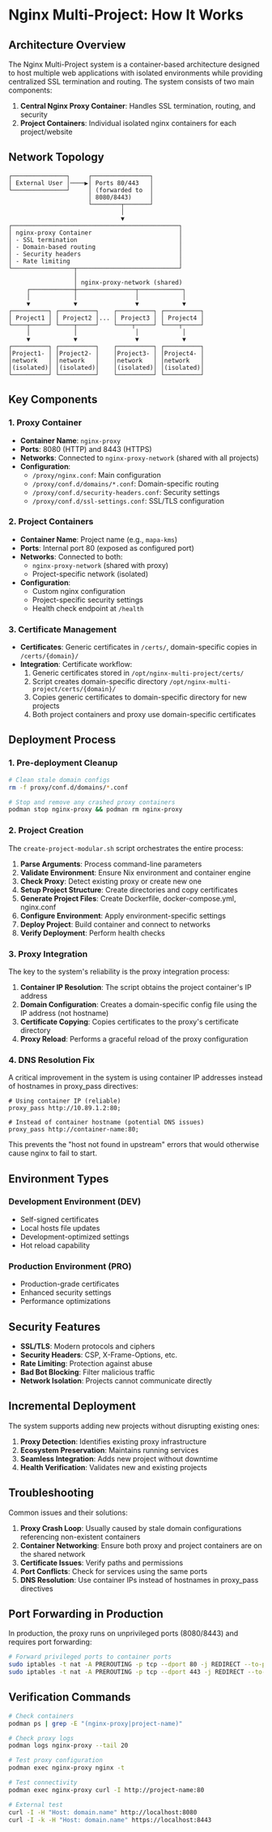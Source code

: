 # Nginx Multi-Project: How It Works

## Architecture Overview

The Nginx Multi-Project system is a container-based architecture designed to host multiple web applications with isolated environments while providing centralized SSL termination and routing. The system consists of two main components:

1. **Central Nginx Proxy Container**: Handles SSL termination, routing, and security
2. **Project Containers**: Individual isolated nginx containers for each project/website

## Network Topology

```
┌───────────────┐     ┌────────────────┐
│ External User │────▶│ Ports 80/443   │
└───────────────┘     │ (forwarded to  │
                      │ 8080/8443)     │
                      └────────┬───────┘
                               │
                               ▼
┌──────────────────────────────────────────────┐
│ nginx-proxy Container                        │
│ - SSL termination                            │
│ - Domain-based routing                       │
│ - Security headers                           │
│ - Rate limiting                              │
└─────────────────┬────────────────────────────┘
                  │
                  │ nginx-proxy-network (shared)
     ┌────────────┼────────────────┬────────────┐
     │            │                │            │
     ▼            ▼                ▼            ▼
┌──────────┐ ┌──────────┐    ┌──────────┐ ┌──────────┐
│ Project1 │ │ Project2 │... │ Project3 │ │ Project4 │
└────┬─────┘ └────┬─────┘    └────┬─────┘ └────┬─────┘
     │            │                │            │
     ▼            ▼                ▼            ▼
┌──────────┐ ┌──────────┐    ┌──────────┐ ┌──────────┐
│Project1- │ │Project2- │    │Project3- │ │Project4- │
│network   │ │network   │    │network   │ │network   │
│(isolated)│ │(isolated)│    │(isolated)│ │(isolated)│
└──────────┘ └──────────┘    └──────────┘ └──────────┘
```

## Key Components

### 1. Proxy Container

- **Container Name**: `nginx-proxy`
- **Ports**: 8080 (HTTP) and 8443 (HTTPS)
- **Networks**: Connected to `nginx-proxy-network` (shared with all projects)
- **Configuration**: 
  - `/proxy/nginx.conf`: Main configuration
  - `/proxy/conf.d/domains/*.conf`: Domain-specific routing
  - `/proxy/conf.d/security-headers.conf`: Security settings
  - `/proxy/conf.d/ssl-settings.conf`: SSL/TLS configuration

### 2. Project Containers

- **Container Name**: Project name (e.g., `mapa-kms`)
- **Ports**: Internal port 80 (exposed as configured port)
- **Networks**: Connected to both:
  - `nginx-proxy-network` (shared with proxy)
  - Project-specific network (isolated)
- **Configuration**:
  - Custom nginx configuration
  - Project-specific security settings
  - Health check endpoint at `/health`

### 3. Certificate Management

- **Certificates**: Generic certificates in `/certs/`, domain-specific copies in `/certs/{domain}/`
- **Integration**: Certificate workflow:
  1. Generic certificates stored in `/opt/nginx-multi-project/certs/`
  2. Script creates domain-specific directory `/opt/nginx-multi-project/certs/{domain}/`
  3. Copies generic certificates to domain-specific directory for new projects
  4. Both project containers and proxy use domain-specific certificates

## Deployment Process

### 1. Pre-deployment Cleanup

```bash
# Clean stale domain configs
rm -f proxy/conf.d/domains/*.conf

# Stop and remove any crashed proxy containers
podman stop nginx-proxy && podman rm nginx-proxy
```

### 2. Project Creation

The `create-project-modular.sh` script orchestrates the entire process:

1. **Parse Arguments**: Process command-line parameters
2. **Validate Environment**: Ensure Nix environment and container engine
3. **Check Proxy**: Detect existing proxy or create new one
4. **Setup Project Structure**: Create directories and copy certificates
5. **Generate Project Files**: Create Dockerfile, docker-compose.yml, nginx.conf
6. **Configure Environment**: Apply environment-specific settings
7. **Deploy Project**: Build container and connect to networks
8. **Verify Deployment**: Perform health checks

### 3. Proxy Integration

The key to the system's reliability is the proxy integration process:

1. **Container IP Resolution**: The script obtains the project container's IP address
2. **Domain Configuration**: Creates a domain-specific config file using the IP address (not hostname)
3. **Certificate Copying**: Copies certificates to the proxy's certificate directory
4. **Proxy Reload**: Performs a graceful reload of the proxy configuration

### 4. DNS Resolution Fix

A critical improvement in the system is using container IP addresses instead of hostnames in proxy_pass directives:

```nginx
# Using container IP (reliable)
proxy_pass http://10.89.1.2:80;

# Instead of container hostname (potential DNS issues)
proxy_pass http://container-name:80;
```

This prevents the "host not found in upstream" errors that would otherwise cause nginx to fail to start.

## Environment Types

### Development Environment (DEV)

- Self-signed certificates
- Local hosts file updates
- Development-optimized settings
- Hot reload capability

### Production Environment (PRO)

- Production-grade certificates
- Enhanced security settings
- Performance optimizations

## Security Features

- **SSL/TLS**: Modern protocols and ciphers
- **Security Headers**: CSP, X-Frame-Options, etc.
- **Rate Limiting**: Protection against abuse
- **Bad Bot Blocking**: Filter malicious traffic
- **Network Isolation**: Projects cannot communicate directly

## Incremental Deployment

The system supports adding new projects without disrupting existing ones:

1. **Proxy Detection**: Identifies existing proxy infrastructure
2. **Ecosystem Preservation**: Maintains running services
3. **Seamless Integration**: Adds new project without downtime
4. **Health Verification**: Validates new and existing projects

## Troubleshooting

Common issues and their solutions:

1. **Proxy Crash Loop**: Usually caused by stale domain configurations referencing non-existent containers
2. **Container Networking**: Ensure both proxy and project containers are on the shared network
3. **Certificate Issues**: Verify paths and permissions
4. **Port Conflicts**: Check for services using the same ports
5. **DNS Resolution**: Use container IPs instead of hostnames in proxy_pass directives

## Port Forwarding in Production

In production, the proxy runs on unprivileged ports (8080/8443) and requires port forwarding:

```bash
# Forward privileged ports to container ports
sudo iptables -t nat -A PREROUTING -p tcp --dport 80 -j REDIRECT --to-port 8080
sudo iptables -t nat -A PREROUTING -p tcp --dport 443 -j REDIRECT --to-port 8443
```

## Verification Commands

```bash
# Check containers
podman ps | grep -E "(nginx-proxy|project-name)"

# Check proxy logs
podman logs nginx-proxy --tail 20

# Test proxy configuration
podman exec nginx-proxy nginx -t

# Test connectivity
podman exec nginx-proxy curl -I http://project-name:80

# External test
curl -I -H "Host: domain.name" http://localhost:8080
curl -I -k -H "Host: domain.name" https://localhost:8443
``` 